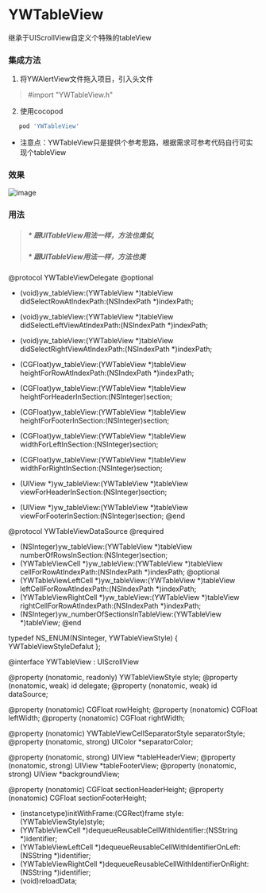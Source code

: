 # YWTableView
继承于UIScrollView自定义个特殊的tableView

### 集成方法
   1. 将YWAlertView文件拖入项目，引入头文件 
   > #import "YWTableView.h"
   2. 使用cocopod
   ```ruby
      pod 'YWTableView'
   ```
   * 注意点：YWTableView只是提供个参考思路，根据需求可参考代码自行可实现个tableView
     
 ### 效果
   ![image](https://github.com/flyOfYW/YWTableView/blob/master/image/IMG_0379.PNG)
### 用法
   > ##### * 跟UITableView用法一样，方法也类似,
   > ##### * 跟UITableView用法一样，方法也类
     
  
@protocol YWTableViewDelegate <UIScrollViewDelegate>
@optional
- (void)yw_tableView:(YWTableView *)tableView didSelectRowAtIndexPath:(NSIndexPath *)indexPath;
- (void)yw_tableView:(YWTableView *)tableView didSelectLeftViewAtIndexPath:(NSIndexPath *)indexPath;
- (void)yw_tableView:(YWTableView *)tableView didSelectRightViewAtIndexPath:(NSIndexPath *)indexPath;

- (CGFloat)yw_tableView:(YWTableView *)tableView heightForRowAtIndexPath:(NSIndexPath *)indexPath;
- (CGFloat)yw_tableView:(YWTableView *)tableView heightForHeaderInSection:(NSInteger)section;
- (CGFloat)yw_tableView:(YWTableView *)tableView heightForFooterInSection:(NSInteger)section;

- (CGFloat)yw_tableView:(YWTableView *)tableView widthForLeftInSection:(NSInteger)section;
- (CGFloat)yw_tableView:(YWTableView *)tableView widthForRightInSection:(NSInteger)section;

- (UIView *)yw_tableView:(YWTableView *)tableView viewForHeaderInSection:(NSInteger)section;
- (UIView *)yw_tableView:(YWTableView *)tableView viewForFooterInSection:(NSInteger)section;
@end

@protocol YWTableViewDataSource <NSObject>
@required
- (NSInteger)yw_tableView:(YWTableView *)tableView numberOfRowsInSection:(NSInteger)section;
- (YWTableViewCell *)yw_tableView:(YWTableView *)tableView cellForRowAtIndexPath:(NSIndexPath *)indexPath;
@optional
- (YWTableViewLeftCell *)yw_tableView:(YWTableView *)tableView leftCellForRowAtIndexPath:(NSIndexPath *)indexPath;
- (YWTableViewRightCell *)yw_tableView:(YWTableView *)tableView rightCellForRowAtIndexPath:(NSIndexPath *)indexPath;
- (NSInteger)yw_numberOfSectionsInTableView:(YWTableView *)tableView;
@end

typedef NS_ENUM(NSInteger, YWTableViewStyle) {
    YWTableViewStyleDefalut
};

@interface YWTableView : UIScrollView

@property (nonatomic, readonly) YWTableViewStyle style;
@property (nonatomic, weak) id<YWTableViewDelegate> delegate;
@property (nonatomic, weak) id<YWTableViewDataSource> dataSource;

@property (nonatomic) CGFloat rowHeight;
@property (nonatomic) CGFloat leftWidth;
@property (nonatomic) CGFloat rightWidth;

@property (nonatomic) YWTableViewCellSeparatorStyle separatorStyle;
@property (nonatomic, strong) UIColor *separatorColor;

@property (nonatomic, strong) UIView *tableHeaderView;
@property (nonatomic, strong) UIView *tableFooterView;
@property (nonatomic, strong) UIView *backgroundView;

@property (nonatomic) CGFloat sectionHeaderHeight;
@property (nonatomic) CGFloat sectionFooterHeight;

- (instancetype)initWithFrame:(CGRect)frame style:(YWTableViewStyle)style;
- (YWTableViewCell *)dequeueReusableCellWithIdentifier:(NSString *)identifier;
- (YWTableViewLeftCell *)dequeueReusableCellWithIdentifierOnLeft:(NSString *)identifier;
- (YWTableViewRightCell *)dequeueReusableCellWithIdentifierOnRight:(NSString *)identifier;
- (void)reloadData;





 
